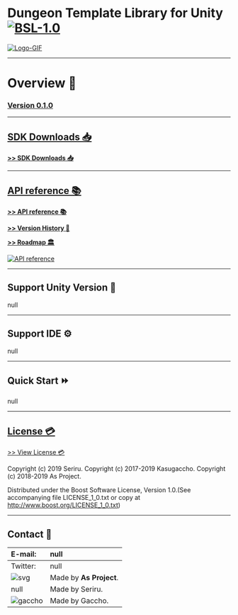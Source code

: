 # Dungeon Template Library for Unity [![BSL-1.0](https://img.shields.io/badge/license-BSL--1.0-blue.svg)](https://github.com/sitRyo/DungeonTemplateLibraryUnity/blob/master/LICENSE_1_0.txt)

[![Logo-GIF](https://Kasugaccho.github.io/DungeonPicture/Picture/Unity/logo_unity_150.png)](https://github.com/sitRyo/DungeonTemplateLibraryUnity/wiki/API-reference)

---

# Overview 💬

### [**Version 0.1.0**](https://github.com/Kasugaccho/DungeonTemplateLibrary/releases)

---

## [SDK Downloads 📥](https://github.com/Kasugaccho/DungeonTemplateLibrary/releases)

[**>> SDK Downloads 📥**](https://github.com/Kasugaccho/DungeonTemplateLibrary/releases)

---

## [API reference 📚](https://github.com/sitRyo/DungeonTemplateLibraryUnity/wiki/API-reference)

[**>> API reference 📚**](https://github.com/sitRyo/DungeonTemplateLibraryUnity/wiki/API-reference)

[**>> Version History 📜**](https://github.com/sitRyo/DungeonTemplateLibraryUnity/wiki/Version-History)

[**>> Roadmap 🏛**](https://github.com/sitRyo/DungeonTemplateLibraryUnity/wiki/Roadmap)

[![API reference](https://github.com/Kasugaccho/DungeonPicture/blob/master/Picture/UE4/psi480.gif)](https://github.com/sitRyo/DungeonTemplateLibraryUnity/wiki/API-reference)

---

## Support Unity Version 🔧

null

---

## Support IDE ⚙

null

---

## Quick Start ⏩

null

---

## [License 💳](https://github.com/sitRyo/DungeonTemplateLibraryUnity/blob/master/LICENSE_1_0.txt)

[>> View License 💳](https://github.com/sitRyo/DungeonTemplateLibraryUnity/blob/master/LICENSE_1_0.txt)

Copyright (c) 2019 Seriru.
Copyright (c) 2017-2019 Kasugaccho.
Copyright (c) 2018-2019 As Project.

Distributed under the Boost Software License, Version 1.0.(See accompanying file LICENSE_1_0.txt or copy at http://www.boost.org/LICENSE_1_0.txt)

---

## Contact 📮

|E-mail:|null|
|:---|:---|
|Twitter:|null|
|![svg](https://Kasugaccho.github.io/DungeonPicture/Picture/as_logo.svg)|Made by **As Project**.|
|null|Made by Seriru.|
|![gaccho](https://Kasugaccho.github.io/DungeonPicture/Picture/gaccho_icon.svg)|Made by Gaccho.|
